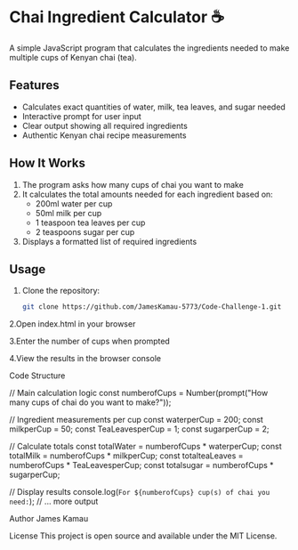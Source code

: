 # Chai Ingredient Calculator ☕

A simple JavaScript program that calculates the ingredients needed to make multiple cups of Kenyan chai (tea).

## Features

- Calculates exact quantities of water, milk, tea leaves, and sugar needed
- Interactive prompt for user input
- Clear output showing all required ingredients
- Authentic Kenyan chai recipe measurements

## How It Works

1. The program asks how many cups of chai you want to make
2. It calculates the total amounts needed for each ingredient based on:
   - 200ml water per cup
   - 50ml milk per cup
   - 1 teaspoon tea leaves per cup
   - 2 teaspoons sugar per cup
3. Displays a formatted list of required ingredients

## Usage

1. Clone the repository:
   ```bash
   git clone https://github.com/JamesKamau-5773/Code-Challenge-1.git

2.Open index.html in your browser

3.Enter the number of cups when prompted

4.View the results in the browser console

Code Structure

// Main calculation logic
const numberofCups = Number(prompt("How many cups of chai do you want to make?"));

// Ingredient measurements per cup
const waterperCup = 200;
const milkperCup = 50;
const TeaLeavesperCup = 1;
const sugarperCup = 2;

// Calculate totals
const totalWater = numberofCups * waterperCup;
const totalMilk = numberofCups * milkperCup;
const totalteaLeaves = numberofCups * TeaLeavesperCup;
const totalsugar = numberofCups * sugarperCup;

// Display results
console.log(`For ${numberofCups} cup(s) of chai you need:`);
// ... more output

Author
James Kamau

License
This project is open source and available under the MIT License.

